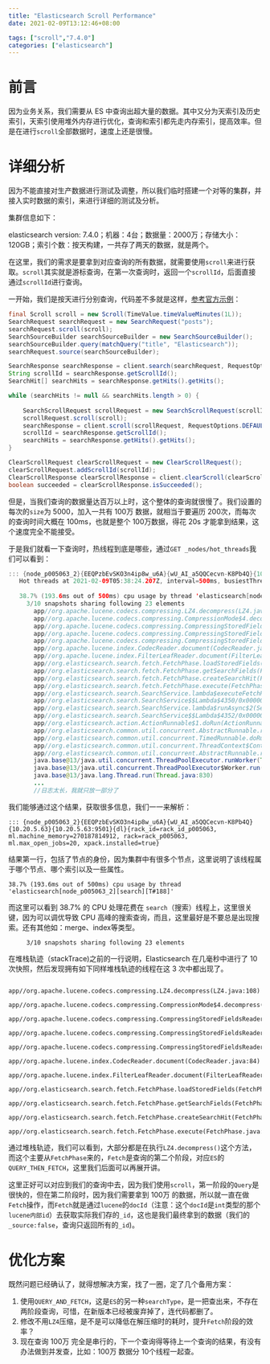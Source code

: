 ```yaml
---
title: "Elasticsearch Scroll Performance"
date: 2021-02-09T13:12:46+08:00

tags: ["scroll","7.4.0"]
categories: ["elasticsearch"]
---
```


# 前言

因为业务关系，我们需要从 ES 中查询出超大量的数据。其中又分为天索引及历史索引，天索引使用堆外内存进行优化，查询和索引都先走内存索引，提高效率。但是在进行``scroll``全部数据时，速度上还是很慢。

# 详细分析

因为不能直接对生产数据进行测试及调整，所以我们临时搭建一个对等的集群，并接入实时数据的索引，来进行详细的测试及分析。

集群信息如下：

elasticsearch version: 7.4.0；机器：4台；数据量：2000万；存储大小：120GB；索引个数：按天构建，一共存了两天的数据，就是两个。

在这里，我们的需求是要拿到对应查询的所有数据，就需要使用``scroll``来进行获取。``scroll``其实就是游标查询，在第一次查询时，返回一个``scrollId``，后面直接通过``scrollId``进行查询。

一开始，我们是按天进行分别查询，代码差不多就是这样，[参考官方示例](https://www.elastic.co/guide/en/elasticsearch/client/java-rest/current/java-rest-high-search-scroll.html)：

```java
final Scroll scroll = new Scroll(TimeValue.timeValueMinutes(1L));
SearchRequest searchRequest = new SearchRequest("posts");
searchRequest.scroll(scroll);
SearchSourceBuilder searchSourceBuilder = new SearchSourceBuilder();
searchSourceBuilder.query(matchQuery("title", "Elasticsearch"));
searchRequest.source(searchSourceBuilder);

SearchResponse searchResponse = client.search(searchRequest, RequestOptions.DEFAULT); 
String scrollId = searchResponse.getScrollId();
SearchHit[] searchHits = searchResponse.getHits().getHits();

while (searchHits != null && searchHits.length > 0) { 
    
    SearchScrollRequest scrollRequest = new SearchScrollRequest(scrollId); 
    scrollRequest.scroll(scroll);
    searchResponse = client.scroll(scrollRequest, RequestOptions.DEFAULT);
    scrollId = searchResponse.getScrollId();
    searchHits = searchResponse.getHits().getHits();
}

ClearScrollRequest clearScrollRequest = new ClearScrollRequest(); 
clearScrollRequest.addScrollId(scrollId);
ClearScrollResponse clearScrollResponse = client.clearScroll(clearScrollRequest, RequestOptions.DEFAULT);
boolean succeeded = clearScrollResponse.isSucceeded();
```

但是，当我们查询的数据量达百万以上时，这个整体的查询就很慢了。我们设置的每次的``size``为 5000，加入一共有 100万 数据，就相当于要遍历 200次，而每次的查询时间大概在 100ms，也就是整个 100万数据，得花 20s 才能拿到结果，这个速度完全不能接受。

于是我们就看一下查询时，热线程到底是哪些，通过``GET _nodes/hot_threads``我们可以看到：

```java
::: {node_p005063_2}{EEQPzbEvSKO3n4ip8w_u6A}{wU_AI_a5QQCecvn-K8Pb4Q}{10.20.5.63}{10.20.5.63:9501}{dl}{rack_id=rack_id_p005063, ml.machine_memory=270187814912, rack=rack_p005063, ml.max_open_jobs=20, xpack.installed=true}
   Hot threads at 2021-02-09T05:38:24.207Z, interval=500ms, busiestThreads=3, ignoreIdleThreads=true:
   
   38.7% (193.6ms out of 500ms) cpu usage by thread 'elasticsearch[node_p005063_2][search][T#188]'
     3/10 snapshots sharing following 23 elements
       app//org.apache.lucene.codecs.compressing.LZ4.decompress(LZ4.java:108)
       app//org.apache.lucene.codecs.compressing.CompressionMode$4.decompress(CompressionMode.java:138)
       app//org.apache.lucene.codecs.compressing.CompressingStoredFieldsReader$BlockState.document(CompressingStoredFieldsReader.java:555)
       app//org.apache.lucene.codecs.compressing.CompressingStoredFieldsReader.document(CompressingStoredFieldsReader.java:571)
       app//org.apache.lucene.codecs.compressing.CompressingStoredFieldsReader.visitDocument(CompressingStoredFieldsReader.java:578)
       app//org.apache.lucene.index.CodecReader.document(CodecReader.java:84)
       app//org.apache.lucene.index.FilterLeafReader.document(FilterLeafReader.java:355)
       app//org.elasticsearch.search.fetch.FetchPhase.loadStoredFields(FetchPhase.java:425)
       app//org.elasticsearch.search.fetch.FetchPhase.getSearchFields(FetchPhase.java:232)
       app//org.elasticsearch.search.fetch.FetchPhase.createSearchHit(FetchPhase.java:214)
       app//org.elasticsearch.search.fetch.FetchPhase.execute(FetchPhase.java:162)
       app//org.elasticsearch.search.SearchService.lambda$executeFetchPhase$6(SearchService.java:502)
       app//org.elasticsearch.search.SearchService$$Lambda$4350/0x0000000801904440.get(Unknown Source)
       app//org.elasticsearch.search.SearchService.lambda$runAsync$2(SearchService.java:344)
       app//org.elasticsearch.search.SearchService$$Lambda$4352/0x0000000801904c40.accept(Unknown Source)
       app//org.elasticsearch.action.ActionRunnable$1.doRun(ActionRunnable.java:45)
       app//org.elasticsearch.common.util.concurrent.AbstractRunnable.run(AbstractRunnable.java:37)
       app//org.elasticsearch.common.util.concurrent.TimedRunnable.doRun(TimedRunnable.java:44)
       app//org.elasticsearch.common.util.concurrent.ThreadContext$ContextPreservingAbstractRunnable.doRun(ThreadContext.java:773)
       app//org.elasticsearch.common.util.concurrent.AbstractRunnable.run(AbstractRunnable.java:37)
       java.base@13/java.util.concurrent.ThreadPoolExecutor.runWorker(ThreadPoolExecutor.java:1128)
       java.base@13/java.util.concurrent.ThreadPoolExecutor$Worker.run(ThreadPoolExecutor.java:628)
       java.base@13/java.lang.Thread.run(Thread.java:830)
       ...
       //日志太长，我就只放一部分了
```

我们能够通过这个结果，获取很多信息，我们一一来解析：

```
::: {node_p005063_2}{EEQPzbEvSKO3n4ip8w_u6A}{wU_AI_a5QQCecvn-K8Pb4Q}{10.20.5.63}{10.20.5.63:9501}{dl}{rack_id=rack_id_p005063, ml.machine_memory=270187814912, rack=rack_p005063, ml.max_open_jobs=20, xpack.installed=true}
```

结果第一行，包括了节点的身份，因为集群中有很多个节点，这里说明了该线程属于哪个节点、哪个索引以及一些属性。

```
38.7% (193.6ms out of 500ms) cpu usage by thread 'elasticsearch[node_p005063_2][search][T#188]'
```

而这里可以看到 38.7% 的 CPU 处理花费在 ``search``（搜索）线程上，这里很关键，因为可以调优导致 CPU 高峰的搜索查询，而且，这里最好是不要总是出现搜索。还有其他如：merge、index等类型。

```
     3/10 snapshots sharing following 23 elements
```

在堆栈轨迹（stackTrace)之前的一行说明，Elasticsearch 在几毫秒中进行了 10次快照，然后发现拥有如下同样堆栈轨迹的线程在这 3 次中都出现了。

```
       app//org.apache.lucene.codecs.compressing.LZ4.decompress(LZ4.java:108)
       app//org.apache.lucene.codecs.compressing.CompressionMode$4.decompress(CompressionMode.java:138)
       app//org.apache.lucene.codecs.compressing.CompressingStoredFieldsReader$BlockState.document(CompressingStoredFieldsReader.java:555)
       app//org.apache.lucene.codecs.compressing.CompressingStoredFieldsReader.document(CompressingStoredFieldsReader.java:571)
       app//org.apache.lucene.codecs.compressing.CompressingStoredFieldsReader.visitDocument(CompressingStoredFieldsReader.java:578)
       app//org.apache.lucene.index.CodecReader.document(CodecReader.java:84)
       app//org.apache.lucene.index.FilterLeafReader.document(FilterLeafReader.java:355)
       app//org.elasticsearch.search.fetch.FetchPhase.loadStoredFields(FetchPhase.java:425)
       app//org.elasticsearch.search.fetch.FetchPhase.getSearchFields(FetchPhase.java:232)
       app//org.elasticsearch.search.fetch.FetchPhase.createSearchHit(FetchPhase.java:214)
       app//org.elasticsearch.search.fetch.FetchPhase.execute(FetchPhase.java:162)
```

通过堆栈轨迹，我们可以看到，大部分都是在执行``LZ4.decompress()``这个方法，而这个主要从``FetchPhase``来的，``Fetch``是查询的第二个阶段，对应``ES``的``QUERY_THEN_FETCH``，这里我们后面可以再展开讲。

这里正好可以对应到我们的查询中去，因为我们使用``scroll``，第一阶段的``Query``是很快的，但在第二阶段时，因为我们需要拿到 100万 的数据，所以就一直在做``Fetch``操作，而``Fetch``就是通过``lucene``的``docId``（注意：这个``docId``是``int``类型的那个``lucene内部id``）去获取实际我们存的``_id``，这也是我们最终拿到的数据（我们的``_source:false``，查询只返回所有的``_id``)。

# 优化方案

既然问题已经确认了，就得想解决方案，找了一圈，定了几个备用方案：

1. 使用``QUERY_AND_FETCH``，这是``ES``的另一种``searchType``，是一把查出来，不存在两阶段查询，可惜，在新版本已经被废弃掉了，连代码都删了。
2. 修改不用``LZ4``压缩，是不是可以降低在解压缩时的耗时，提升``Fetch``阶段的效率？
3. 现在查询 100万 完全是串行的，下一个查询得等待上一个查询的结果，有没有办法做到并发查，比如：100万 数据分 10个线程一起查。

